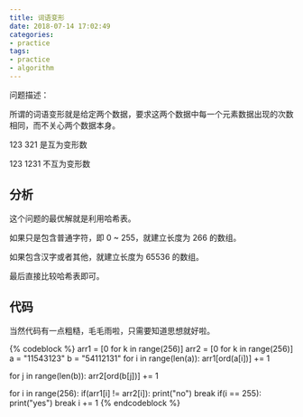 ```yaml
---
title: 词语变形
date: 2018-07-14 17:02:49
categories:
- practice
tags:
- practice
- algorithm
---
```

问题描述：

所谓的词语变形就是给定两个数据，要求这两个数据中每一个元素数据出现的次数相同，而不关心两个数据本身。

123     321 是互为变形数

123     1231 不互为变形数

<!-- more -->

## 分析

这个问题的最优解就是利用哈希表。

如果只是包含普通字符，即 0 ~ 255，就建立长度为 266 的数组。

如果包含汉字或者其他，就建立长度为 65536 的数组。

最后直接比较哈希表即可。 

## 代码

当然代码有一点粗糙，毛毛雨啦，只需要知道思想就好啦。

{% codeblock %}
arr1 = [0 for k in range(256)]
arr2 = [0 for k in range(256)]
a = "11543123"
b = "54112131"
for i in range(len(a)):
    arr1[ord(a[i])] += 1

for j in range(len(b)):
    arr2[ord(b[j])] += 1

for i in range(256):
    if(arr1[i] != arr2[i]):
        print("no")
        break
    if(i == 255):
        print("yes")
        break
    i += 1
{% endcodeblock %}
